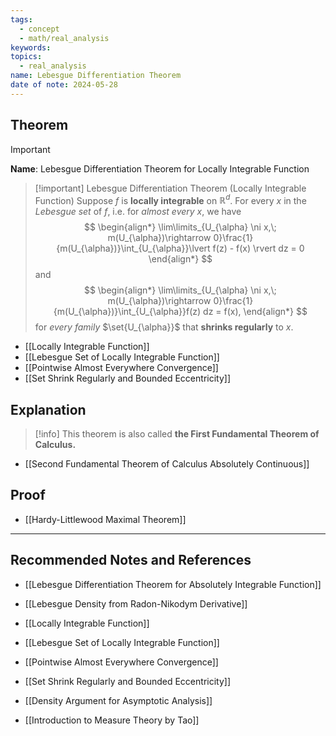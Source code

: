 ```yaml
---
tags:
  - concept
  - math/real_analysis
keywords: 
topics:
  - real_analysis
name: Lebesgue Differentiation Theorem
date of note: 2024-05-28
---
```


## Theorem

>[!important]
>**Name**: Lebesgue Differentiation Theorem for Locally Integrable Function

>[!important]  Lebesgue Differentiation Theorem (Locally Integrable Function)
>Suppose $f$ is **locally integrable** on $\mathbb{R}^{d}$. For every $x$ in the *Lebesgue set* of $f$, i.e. for *almost every* $x$, we have 
>$$
> \begin{align*}
> \lim\limits_{U_{\alpha} \ni x,\; m(U_{\alpha})\rightarrow 0}\frac{1}{m(U_{\alpha})}\int_{U_{\alpha}}\lvert f(z) - f(x) \rvert dz = 0
> \end{align*} 
>$$
>and
>$$
> \begin{align*} 
>\lim\limits_{U_{\alpha} \ni x,\; m(U_{\alpha})\rightarrow 0}\frac{1}{m(U_{\alpha})}\int_{U_{\alpha}}f(z) dz = f(x),
> \end{align*}
>$$ 
> for *every family* $\set{U_{\alpha}}$ that **shrinks regularly** to $x$.

- [[Locally Integrable Function]]
- [[Lebesgue Set of Locally Integrable Function]]
- [[Pointwise Almost Everywhere Convergence]]
- [[Set Shrink Regularly and Bounded Eccentricity]]

## Explanation

>[!info]
>This theorem is also called **the First Fundamental Theorem of Calculus.**

- [[Second Fundamental Theorem of Calculus Absolutely Continuous]]

## Proof

- [[Hardy-Littlewood Maximal Theorem]]



-----------
##  Recommended Notes and References

- [[Lebesgue Differentiation Theorem for Absolutely Integrable Function]]
- [[Lebesgue Density from Radon-Nikodym Derivative]]

- [[Locally Integrable Function]]
- [[Lebesgue Set of Locally Integrable Function]]
- [[Pointwise Almost Everywhere Convergence]]
- [[Set Shrink Regularly and Bounded Eccentricity]]

- [[Density Argument for Asymptotic Analysis]]

- [[Introduction to Measure Theory by Tao]]